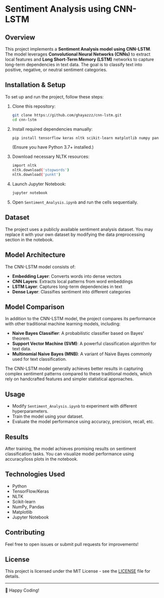 # Sentiment Analysis using CNN-LSTM

## Overview
This project implements a **Sentiment Analysis model using CNN-LSTM**. The model leverages **Convolutional Neural Networks (CNNs)** to extract local features and **Long Short-Term Memory (LSTM)** networks to capture long-term dependencies in text data. The goal is to classify text into positive, negative, or neutral sentiment categories.

## Installation & Setup
To set up and run the project, follow these steps:

1. Clone this repository:
   ```sh
   git clone https://github.com/ghayazzz/cnn-lstm.git
   cd cnn-lstm
   ```
2. Install required dependencies manually:
   ```sh
   pip install tensorflow keras nltk scikit-learn matplotlib numpy pandas
   ```
   (Ensure you have Python 3.7+ installed.)

3. Download necessary NLTK resources:
   ```sh
   import nltk
   nltk.download('stopwords')
   nltk.download('punkt')
   ```

4. Launch Jupyter Notebook:
   ```sh
   jupyter notebook
   ```
5. Open `Sentiment_Analysis.ipynb` and run the cells sequentially.

## Dataset
The project uses a publicly available sentiment analysis dataset. You may replace it with your own dataset by modifying the data preprocessing section in the notebook.

## Model Architecture
The CNN-LSTM model consists of:
- **Embedding Layer**: Converts words into dense vectors
- **CNN Layers**: Extracts local patterns from word embeddings
- **LSTM Layer**: Captures long-term dependencies in text
- **Dense Layer**: Classifies sentiment into different categories

## Model Comparison
In addition to the CNN-LSTM model, the project compares its performance with other traditional machine learning models, including:
- **Naive Bayes Classifier**: A probabilistic classifier based on Bayes' theorem.
- **Support Vector Machine (SVM)**: A powerful classification algorithm for text data.
- **Multinomial Naive Bayes (MNB)**: A variant of Naive Bayes commonly used for text classification.

The CNN-LSTM model generally achieves better results in capturing complex sentiment patterns compared to these traditional models, which rely on handcrafted features and simpler statistical approaches.

## Usage
- Modify `Sentiment_Analysis.ipynb` to experiment with different hyperparameters.
- Train the model using your dataset.
- Evaluate the model performance using accuracy, precision, recall, etc.

## Results
After training, the model achieves promising results on sentiment classification tasks. You can visualize model performance using accuracy/loss plots in the notebook.

## Technologies Used
- Python
- TensorFlow/Keras
- NLTK
- Scikit-learn
- NumPy, Pandas
- Matplotlib
- Jupyter Notebook

## Contributing
Feel free to open issues or submit pull requests for improvements!

## License
This project is licensed under the MIT License - see the [LICENSE](LICENSE) file for details.

---
🚀 Happy Coding!
